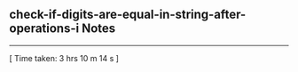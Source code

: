 <h2>check-if-digits-are-equal-in-string-after-operations-i Notes</h2><hr>[ Time taken: 3 hrs 10 m 14 s ]
